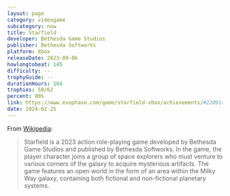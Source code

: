 ```yaml
---
layout: page
category: videogame
subcategory: now
title: Starfield
developer: Bethesda Game Studios
publisher: Bethesda Softworks
platform: Xbox
releaseDate: 2023-09-06
howlongtobeat: 145
difficulty: --
trophyGuide: --
durationHours: 104
trophies: 50/62
percent: 80%
link: https://www.exophase.com/game/starfield-xbox/achievements/#2209141
date: 2024-02-25
---
```


From [Wikipedia](https://en.wikipedia.org/wiki/Starfield_(video_game)):

> Starfield is a 2023 action role-playing game developed by Bethesda Game Studios and published by Bethesda Softworks. In the game, the player character joins a group of space explorers who must venture to various corners of the galaxy to acquire mysterious artifacts. The game features an open world in the form of an area within the Milky Way galaxy, containing both fictional and non-fictional planetary systems.
